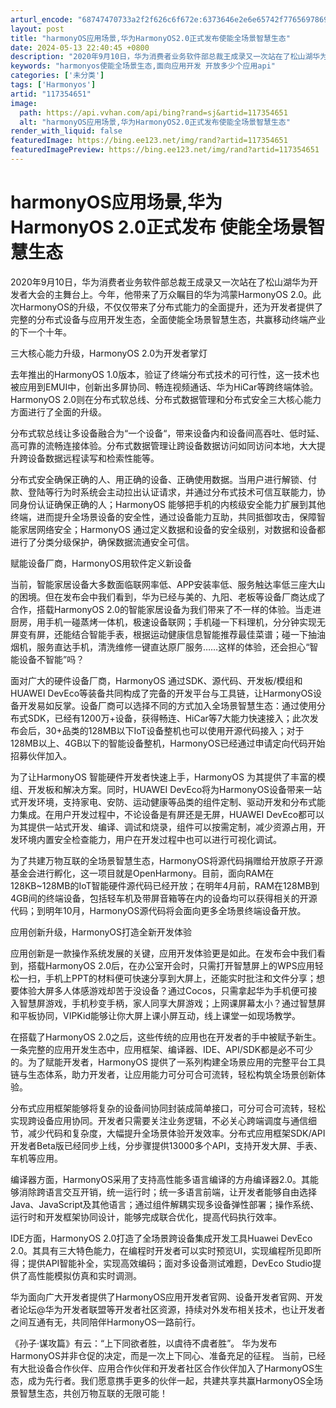 ```yaml
---
arturl_encode: "68747470733a2f2f626c6f672e:6373646e2e6e65742f77656978696e5f33343432323339342f:61727469636c652f64657461696c732f313137333534363531"
layout: post
title: "harmonyOS应用场景,华为HarmonyOS2.0正式发布使能全场景智慧生态"
date: 2024-05-13 22:40:45 +0800
description: "2020年9月10日，华为消费者业务软件部总裁王成录又一次站在了松山湖华为开发者大会的主舞台上。今年"
keywords: "harmonyos使能全场景生态,面向应用开发 开放多少个应用api"
categories: ['未分类']
tags: ['Harmonyos']
artid: "117354651"
image:
  path: https://api.vvhan.com/api/bing?rand=sj&artid=117354651
  alt: "harmonyOS应用场景,华为HarmonyOS2.0正式发布使能全场景智慧生态"
render_with_liquid: false
featuredImage: https://bing.ee123.net/img/rand?artid=117354651
featuredImagePreview: https://bing.ee123.net/img/rand?artid=117354651
---
```


# harmonyOS应用场景,华为HarmonyOS 2.0正式发布 使能全场景智慧生态

2020年9月10日，华为消费者业务软件部总裁王成录又一次站在了松山湖华为开发者大会的主舞台上。今年，他带来了万众瞩目的华为鸿蒙HarmonyOS 2.0。此次HarmonyOS的升级，不仅仅带来了分布式能力的全面提升，还为开发者提供了完整的分布式设备与应用开发生态，全面使能全场景智慧生态，共赢移动终端产业的下一个十年。

三大核心能力升级，HarmonyOS 2.0为开发者掌灯

去年推出的HarmonyOS 1.0版本，验证了终端分布式技术的可行性，这一技术也被应用到EMUI中，创新出多屏协同、畅连视频通话、华为HiCar等跨终端体验。HarmonyOS 2.0则在分布式软总线、分布式数据管理和分布式安全三大核心能力方面进行了全面的升级。

分布式软总线让多设备融合为“一个设备“，带来设备内和设备间高吞吐、低时延、高可靠的流畅连接体验。分布式数据管理让跨设备数据访问如同访问本地，大大提升跨设备数据远程读写和检索性能等。

分布式安全确保正确的人、用正确的设备、正确使用数据。当用户进行解锁、付款、登陆等行为时系统会主动拉出认证请求，并通过分布式技术可信互联能力，协同身份认证确保正确的人；HarmonyOS 能够把手机的内核级安全能力扩展到其他终端，进而提升全场景设备的安全性，通过设备能力互助，共同抵御攻击，保障智能家居网络安全；HarmonyOS 通过定义数据和设备的安全级别，对数据和设备都进行了分类分级保护，确保数据流通安全可信。

赋能设备厂商，HarmonyOS用软件定义新设备

当前，智能家居设备大多数面临联网率低、APP安装率低、服务触达率低三座大山的困境。但在发布会中我们看到，华为已经与美的、九阳、老板等设备厂商达成了合作，搭载HarmonyOS 2.0的智能家居设备为我们带来了不一样的体验。当走进厨房，用手机一碰蒸烤一体机，极速设备联网；手机碰一下料理机，分分钟实现无屏变有屏，还能结合智能手表，根据运动健康信息智能推荐最佳菜谱；碰一下抽油烟机，服务直达手机，清洗维修一键直达原厂服务……这样的体验，还会担心“智能设备不智能”吗？

面对广大的硬件设备厂商，HarmonyOS 通过SDK、源代码、开发板/模组和HUAWEI DevEco等装备共同构成了完备的开发平台与工具链，让HarmonyOS设备开发易如反掌。设备厂商可以选择不同的方式加入全场景智慧生态：通过使用分布式SDK，已经有1200万+设备，获得畅连、HiCar等7大能力快速接入；此次发布会后，30+品类的128MB以下IoT设备整机也可以使用开源代码接入；对于128MB以上、4GB以下的智能设备整机，HarmonyOS已经通过申请定向代码开始招募伙伴加入。

为了让HarmonyOS 智能硬件开发者快速上手，HarmonyOS 为其提供了丰富的模组、开发板和解决方案。同时，HUAWEI DevEco将为HarmonyOS设备带来一站式开发环境，支持家电、安防、运动健康等品类的组件定制、驱动开发和分布式能力集成。在用户开发过程中，不论设备是有屏还是无屏，HUAWEI DevEco都可以为其提供一站式开发、编译、调试和烧录，组件可以按需定制，减少资源占用，开发环境内置安全检查能力，用户在开发过程中也可以进行可视化调试。

为了共建万物互联的全场景智慧生态，HarmonyOS将源代码捐赠给开放原子开源基金会进行孵化，这一项目就是OpenHarmony。目前，面向RAM在128KB~128MB的IoT智能硬件源代码已经开放；在明年4月前，RAM在128MB到4GB间的终端设备，包括轻车机及带屏音箱等在内的设备均可以获得相关的开源代码；到明年10月，HarmonyOS源代码将会面向更多全场景终端设备开放。

应用创新升级，HarmonyOS打造全新开发体验

应用创新是一款操作系统发展的关键，应用开发体验更是如此。在发布会中我们看到，搭载HarmonyOS 2.0后，在办公室开会时，只需打开智慧屏上的WPS应用轻松一扫，手机上PPT的材料便可快速分享到大屏上，还能实时批注和文件分享；想要体验大屏多人体感游戏却苦于没设备？通过Cocos，只需拿起华为手机便可接入智慧屏游戏，手机秒变手柄，家人同享大屏游戏；上网课屏幕太小？通过智慧屏和平板协同，VIPKid能够让你大屏上课小屏互动，线上课堂一如现场教学。

在搭载了HarmonyOS 2.0之后，这些传统的应用也在开发者的手中被赋予新生。一条完整的应用开发生态中，应用框架、编译器、IDE、API/SDK都是必不可少的。为了赋能开发者，HarmonyOS 提供了一系列构建全场景应用的完整平台工具链与生态体系，助力开发者，让应用能力可分可合可流转，轻松构筑全场景创新体验。

分布式应用框架能够将复杂的设备间协同封装成简单接口，可分可合可流转，轻松实现跨设备应用协同。开发者只需要关注业务逻辑，不必关心跨端调度与通信细节，减少代码和复杂度，大幅提升全场景体验开发效率。分布式应用框架SDK/API开发者Beta版已经同步上线，分步骤提供13000多个API，支持开发大屏、手表、车机等应用。

编译器方面，HarmonyOS采用了支持高性能多语言编译的方舟编译器2.0。其能够消除跨语言交互开销，统一运行时；统一多语言前端，让开发者能够自由选择Java、JavaScript及其他语言；通过组件解耦实现多设备弹性部署；操作系统、运行时和开发框架协同设计，能够完成联合优化，提高代码执行效率。

IDE方面，HarmonyOS 2.0打造了全场景跨设备集成开发工具Huawei DevEco 2.0。其具有三大特色能力，在编程时开发者可以实时预览UI，实现编程所⻅即所得；提供API智能补全，实现高效编码；面对多设备测试难题，DevEco Studio提供了高性能模拟仿真和实时调测。

华为面向广大开发者提供了HarmonyOS应用开发者官网、设备开发者官网、开发者论坛@华为开发者联盟等开发者社区资源，持续对外发布相关技术，也让开发者之间互通有无，共同陪伴HarmonyOS一路前行。

《孙子·谋攻篇》有云：“上下同欲者胜，以虞待不虞者胜”。 华为发布HarmonyOS并非仓促的决定，而是一次上下同心、准备充足的征程。 当前，已经有大批设备合作伙伴、应用合作伙伴和开发者社区合作伙伴加入了HarmonyOS生态，成为先行者。我们愿意携手更多的伙伴一起，共建共享共赢HarmonyOS全场景智慧生态，共创万物互联的无限可能！